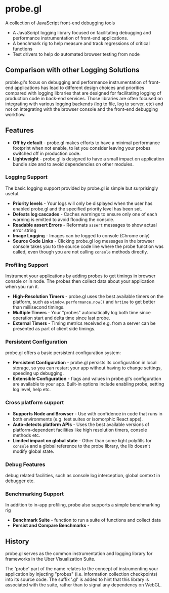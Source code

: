 # probe.gl

A collection of JavaScript front-end debugging tools

* A JavaScript logging library focused on facilitating debugging and performance instrumentation of front-end applications.
* A benchmark rig to help measure and track regressions of critical functions
* Test drivers to help do automated browser testing from node


## Comparison with other Logging Solutions

proble.gl's focus on debugging and performance instrumentation of front-end applications has lead to different design choices and priorities compared with logging libraries that are designed for facilitating logging of production code in back-end services. Those libraries are often focused on integrating with various logging backends (log to file, log to server, etc) and not on integrating with the browser console and the front-end debugging workflow.


## Features

* **Off by default** - probe.gl makes efforts to have a minimal performance footprint when not enable, to let you consider leaving your probes switched off in production code.
* **Lightweight** - probe.gl is designed to have a small impact on application bundle size and to avoid dependencies on other modules.


### Logging Support

The basic logging support provided by probe.gl is simple but surprisingly useful.

* **Priority levels** - Your logs will only be displayed when the user has enabled probe.gl and the specified priority level has been set.
* **Defeats log cascades** - Caches warnings to ensure only one of each warning is emitted to avoid flooding the console.
* **Readable assert Errors** - Reformats `assert` messages to show actual error string
* **Image Logging** - Images can be logged to console (Chrome only)
* **Source Code Links** - Clicking probe.gl log messages in the browser console takes you to the source code line where the probe function was called, even though you are not calling `console` methods directly.


### Profiling Support

Instrument your applications by adding probes to get timings in browser console or in node. The probes then collect data about your application when you run it.

* **High-Resolution Timers** - probe.gl uses the best available timers on the platform, such as `window.performance.now()` and `hrtime` to get better than millisecond timings.
* **Multiple Timers** - Your "probes" automatically log both time since operation start and delta time since last probe.
* **External Timers** - Timing metrics received e.g. from a server can be presented as part of client side timings.


### Persistent Configuration

probe.gl offers a basic persistent configuration system:

* **Persistent Configuration** - probe.gl persists its configuration in local storage, so you can restart your app without having to change settings, speeding up debugging.
* **Extensible Configuration** - flags and values in probe.gl's configuration are available to your app. Built-in options include enabling probe, setting log level, help etc.


### Cross platform support

* **Supports Node and Browser** - Use with confidence in code that runs in both environments (e.g. test suites or isomorphic React apps).
* **Auto-detects platform APIs** - Uses the best available versions of platform-dependent facilities like high resolution timers, console methods etc.
* **Limited impact on global state** - Other than some light polyfills for `console` and a global reference to the probe library, the lib doesn't modify global state.


### Debug Features

debug related facilities, such as console log interception, global context in debugger etc.


### Benchmarking Support

In addition to in-app profiling, probe also supports a simple benchmarking rig

* **Benchmark Suite** - function to run a suite of functions and collect data
* **Persist and Compare Benchmarks** - 


## History

probe.gl serves as the common instrumentation and logging library for frameworks in the Uber Visualization Suite.

The 'probe' part of the name relates to the concept of instrumenting your application by injecting "probes" (i.e. information collection checkpoints) into its source code. The suffix '.gl' is added to hint that this library is associated with the suite, rather than to signal any dependency on WebGL.


